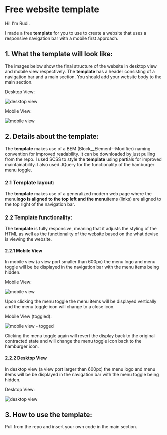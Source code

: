 # Free website template

Hi! I'm Rudi.

I made a free **template** for you to use to create a website that uses a responsive navigation bar with a mobile first approach.

## 1. What the **template** will look like:

The images below show the final structure of the website in desktop view and mobile view respectively. The **template** has a header consisting of a navigation bar and a main section. You should add your website body to the main section.

Desktop View:

![desktop view](https://i.ibb.co/G9ZS85s/Annotation-2020-02-05-142546.jpg)

Mobile View:

![mobile view](https://i.ibb.co/tLHSPxd/Annotation-2020-02-05-142641.jpg)


## 2. Details about the template:

The **template** makes use of a BEM (Block__Element--Modifier) naming convention for improved readability. It can be downloaded by just pulling from the repo. I used SCSS to style the **template** using partials for improved maintainability. I also used JQuery for the functionality of the hamburger menu toggle.

### 2.1 Template layout:

The **template** makes use of a generalized modern web page where the menu**logo is aligned to the top left and the menu**items (links) are aligned to the top right of the navigation bar.

### 2.2 Template functionality:

The **template** is fully responsive, meaning that it adjusts the styling of the HTML as well as the functionality of the website based on the what devise is viewing the website.

#### 2.2.1 Mobile View

In mobile view (a view port smaller than 600px) the menu logo and menu toggle will be be displayed in the navigation bar with the menu items being hidden.

Mobile View:

![mobile view](https://i.ibb.co/tLHSPxd/Annotation-2020-02-05-142641.jpg)

Upon clicking the menu toggle the menu items will be displayed vertically and the menu toggle icon will change to a close icon.

Mobile View (toggled):

![mobile view - togged](https://i.ibb.co/t3LbGHc/Annotation-2020-02-05-142627.jpg)

Clicking the menu toggle again will revert the display back to the original contracted state and will change the menu toggle icon back to the hamburger icon.

#### 2.2.2 Desktop View

In desktop view (a view port larger than 600px) the menu logo and menu items will be be displayed in the navigation bar with the menu toggle being hidden.

Desktop View:

![desktop view](https://i.ibb.co/G9ZS85s/Annotation-2020-02-05-142546.jpg)

## 3. How to use the **template**:

Pull from the repo and insert your own code in the main section.
